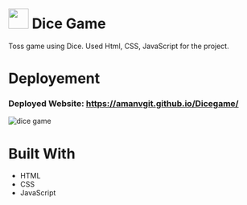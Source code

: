 # <img src="/images/favicon.ico" width="40"> Dice Game 
Toss game using Dice. Used Html, CSS, JavaScript for the project.

# Deployement
### Deployed Website: https://amanvgit.github.io/Dicegame/

![dice game](https://user-images.githubusercontent.com/88731279/184209736-547ddc5e-ef15-46d4-be84-c50e9c070857.png)

# Built With
* HTML
* CSS
* JavaScript
